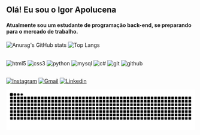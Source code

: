 ## Olá! Eu sou o Igor Apolucena

#### Atualmente sou um estudante de programação back-end, se preparando para o mercado de trabalho. 

![Anurag's GitHub stats](https://github-readme-stats.vercel.app/api?username=IgorApolucena&show_icons=true&theme=dark)
![Top Langs](https://github-readme-stats.vercel.app/api/top-langs/?username=IgorApolucena&layout=compact&theme=dark)

<div style="display: inline_block"><br>
    <img align="center" alt="html5" src="https://img.shields.io/badge/HTML5-E34F26?style=for-the-badge&logo=html5&logoColor=white"/>
    <img align="center" alt="css3" src="https://img.shields.io/badge/CSS3-1572B6?style=for-the-badge&logo=css3&logoColor=white"/>
    <img align="center" alt="python" src="https://img.shields.io/badge/Python-3776AB?style=for-the-badge&logo=python&logoColor=white"/>
    <img align="center" alt="mysql" src="https://img.shields.io/badge/MySQL-00000F?style=for-the-badge&logo=mysql&logoColor=white"/>
    <img align="center" alt="c#" src="https://img.shields.io/badge/C%23-239120?style=for-the-badge&logo=c-sharp&logoColor=white"/>
    <img align="center" alt="git" src="https://img.shields.io/badge/GIT-E44C30?style=for-the-badge&logo=git&logoColor=white"/>
    <img align="center" alt="github" src="https://img.shields.io/badge/GitHub-100000?style=for-the-badge&logo=github&logoColor=white"/>
</div>

##

[![Instagram](https://img.shields.io/badge/Instagram-E4405F?style=for-the-badge&logo=instagram&logoColor=white
)](https://www.instagram.com/igoor.pl/)
[![Gmail](https://img.shields.io/badge/Gmail-D14836?style=for-the-badge&logo=gmail&logoColor=white)](mailto:apolucenaigor@gmail.com)
[![Linkedin](https://img.shields.io/badge/LinkedIn-0077B5?style=for-the-badge&logo=linkedin&logoColor=white)](https://www.linkedin.com/in/igor-apolucena-santos-7aa29429b/)


<picture>
  <source media="(prefers-color-scheme: dark)" srcset="https://raw.githubusercontent.com/IgorApolucena/IgorApolucena/output/github-contribution-grid-snake-dark.svg">
  <source media="(prefers-color-scheme: light)" srcset="https://raw.githubusercontent.com/IgorApolucena/IgorApolucena/output/github-contribution-grid-snake.svg">
  <img alt="github contribution grid snake animation" src="https://raw.githubusercontent.com/IgorApolucena/IgorApolucena/output/github-contribution-grid-snake.svg">
</picture>
<br>

